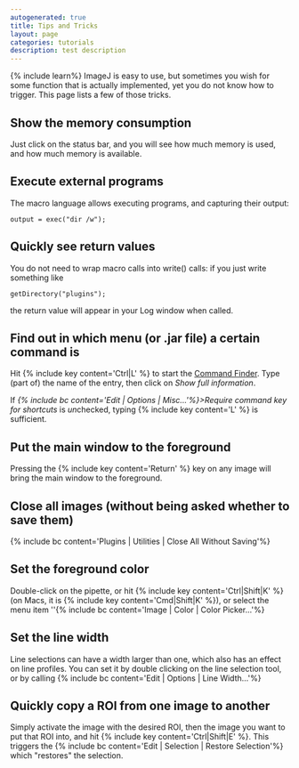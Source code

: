 ```yaml
---
autogenerated: true
title: Tips and Tricks
layout: page
categories: tutorials
description: test description
---
```


{% include learn%}
ImageJ is easy to use, but sometimes you wish for some function that is actually implemented, yet you do not know how to trigger. This page lists a few of those tricks.

Show the memory consumption
---------------------------

Just click on the status bar, and you will see how much memory is used, and how much memory is available.

Execute external programs
-------------------------

The macro language allows executing programs, and capturing their output:

`output = exec("dir /w");`

Quickly see return values
-------------------------

You do not need to wrap macro calls into write() calls: if you just write something like

`getDirectory("plugins");`

the return value will appear in your Log window when called.

Find out in which menu (or .jar file) a certain command is
----------------------------------------------------------

Hit {% include key content='Ctrl\|L' %} to start the [Command Finder](Command_Finder). Type (part of) the name of the entry, then click on *Show full information*.

If *{% include bc content='Edit | Options | Misc...'%}&gt;Require command key for shortcuts* is *un*checked, typing {% include key content='L' %} is sufficient.

Put the main window to the foreground
-------------------------------------

Pressing the {% include key content='Return' %} key on any image will bring the main window to the foreground.

Close all images (without being asked whether to save them)
-----------------------------------------------------------

{% include bc content='Plugins | Utilities | Close All Without Saving'%}

Set the foreground color
------------------------

Double-click on the pipette, or hit {% include key content='Ctrl\|Shift\|K' %} (on Macs, it is {% include key content='Cmd\|Shift\|K' %}), or select the menu item ''{% include bc content='Image | Color | Color Picker...'%}

Set the line width
------------------

Line selections can have a width larger than one, which also has an effect on line profiles. You can set it by double clicking on the line selection tool, or by calling {% include bc content='Edit | Options | Line Width...'%}

Quickly copy a ROI from one image to another
--------------------------------------------

Simply activate the image with the desired ROI, then the image you want to put that ROI into, and hit {% include key content='Ctrl\|Shift\|E' %}. This triggers the {% include bc content='Edit | Selection | Restore Selection'%} which "restores" the selection.

